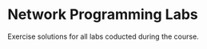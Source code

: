 Network Programming Labs
=========================

Exercise solutions for all labs coducted during the course.



